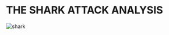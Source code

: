 # THE SHARK ATTACK ANALYSIS

![shark](https://github.com/LeoBulcsu/data-cleaning-sharkattack/assets/136447924/f7c7ca5f-02d8-4497-8fdb-7999bdc68972)
